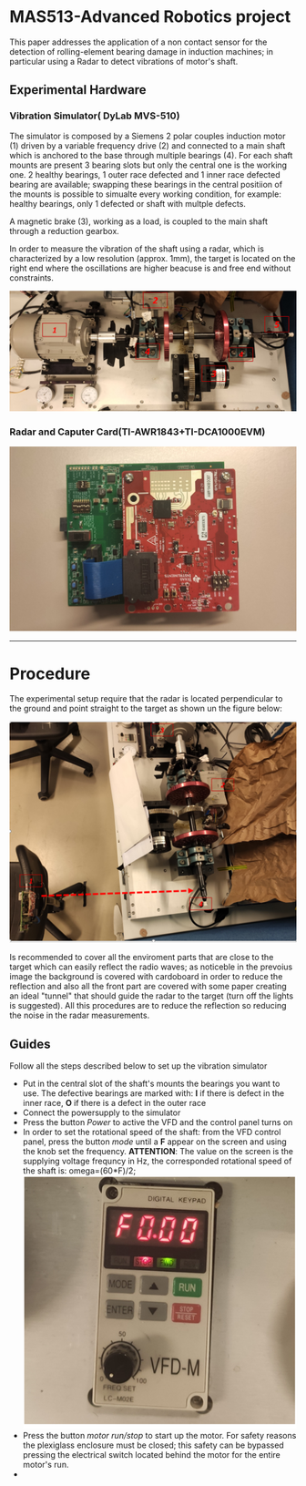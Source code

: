 # MAS513-Advanced Robotics project

This paper addresses the application of a non contact sensor for the detection of rolling-element bearing damage in induction machines; in particular using a Radar to detect vibrations of motor's shaft.

## Experimental  Hardware

### Vibration Simulator( DyLab MVS-510)

The simulator is composed by a Siemens 2 polar couples induction motor (1) driven by a variable frequency drive (2) and connected to a main shaft which is anchored to the base through multiple bearings (4). For each shaft mounts are present 3 bearing slots but only the central one is the working one. 2 healthy bearings, 1 outer race defected  and 1 inner race defected bearing are available; swapping these bearings in the central positiion of the mounts is possible to simualte every working condition, for example: healthy bearings, only 1 defected or shaft with multple defects. 

A magnetic brake (3), working as a load, is coupled to the main shaft through a reduction gearbox.

In order to measure the vibration of the shaft using a radar, which is characterized by a low resolution (approx. 1mm), the target is located on the right end where the oscillations are higher beacuse is and free end without constraints.

  ![Alt text](/img/vibration_simulator.png?raw=true)

### Radar and Caputer Card(TI-AWR1843+TI-DCA1000EVM)
 ![Alt text](/img/radar.jpg?raw=true)

 --------

# Procedure

The experimental setup require that the radar is located perpendicular to the ground and point straight to the target as shown un the figure below:

 ![Alt text](/img/experimental_setup.png?raw=true)

 Is recommended to cover all the enviroment parts that  are close to the target which  can easily reflect the radio waves; as noticeble in the prevoius image the background is covered with cardoboard in order to reduce the reflection and also all the front part are covered with some paper creating an ideal "tunnel" that should guide the radar to the target (turn off the lights is suggested). All this procedures are to reduce the reflection so reducing the noise in the radar measurements.
## Guides

Follow all the steps described below to set up the vibration simulator
- Put in the central slot of the shaft's mounts the bearings you want to use. The defective bearings are marked with: **I** if there is defect in the inner race, **O** if there is a defect in the outer race
- Connect the powersupply to the simulator
- Press the button _Power_ to active the VFD and the control panel turns on
- In order  to set the rotational speed of the shaft: from the VFD control panel, press the button _mode_ until a **F** appear on the screen and using the knob set the frequency. **ATTENTION**: The value on the screen is the supplying voltage frequncy in Hz, the corresponded rotational speed of the shaft is: omega=(60*F)/2;
 ![Alt text](/img/VFD.png?raw=true)
- Press the button _motor run/stop_ to start up the motor. For safety reasons the plexiglass enclosure must be closed; this safety can be bypassed pressing the electrical switch located behind the motor for the entire motor's run.
- 

